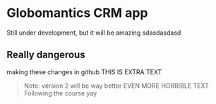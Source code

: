 # Globomantics CRM app
Still under development, but it will be amazing
sdasdasdasd
## Really dangerous
making these changes in github
THIS IS EXTRA TEXT
> Note: version 2 will be way better
> EVEN MORE HORRIBLE TEXT
Following the course yay
